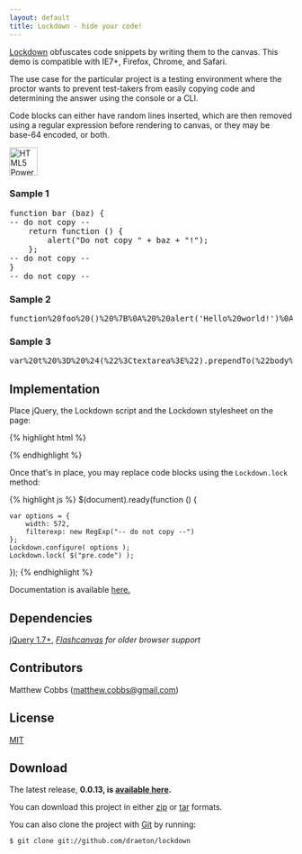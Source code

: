 ```yaml
---
layout: default
title: Lockdown - hide your code!
---
```


<link rel="stylesheet" href="css/lockdown-0.0.13-min.css">

<section id="main" role="main">

[Lockdown](http://draeton.github.com/lockdown/) obfuscates code snippets 
by writing them to the canvas. This demo is compatible with IE7+, Firefox, Chrome,
and Safari.

The use case for the particular project is a testing environment where the
proctor wants to prevent test-takers from easily copying code and determining the 
answer using the console or a CLI.

Code blocks can either have random lines inserted, which are then removed using
a regular expression before rendering to canvas, or they may be base-64 encoded,
or both.

<a href="http://www.w3.org/html/logo/"><img src="http://www.w3.org/html/logo/badge/html5-badge-h-css3-graphics.png" height="50" alt="HTML5 Powered with CSS3 / Styling, and Graphics" title="HTML5 Powered with CSS3 / Styling, and Graphics"></a>

<!-- code examples -->
<h3>Sample 1</h3>
<pre class="code">
function bar (baz) {
-- do not copy --
    return function () {
        alert("Do not copy " + baz + "!");
    };
-- do not copy --
}
-- do not copy --
</pre>

<h3>Sample 2</h3>
<pre class="code base64">
function%20foo%20()%20%7B%0A%20%20alert('Hello%20world!')%0A%7D
</pre>

<h3>Sample 3</h3>
<pre class="code base64">
var%20t%20%3D%20%24(%22%3Ctextarea%3E%22).prependTo(%22body%22)%3B%0Avar%20b%20%3D%20%24(%22%3Cbutton%3Eclick%20to%20encode%3C%2Fbutton%3E%22).click(function%20()%20%7B%0A%20%20var%20val%20%3D%20t.val()%3B%0A%20%20if%20(val)%20%7B%0A%20%20%20%20t.val(encodeURIComponent(val))%3B%0A%20%20%7D%0A%7D).insertBefore(t)%3B%0A%24(%22%3Cbr%3E%22).insertBefore(t)%3B
</pre>
<!-- end code examples -->
    

## Implementation

Place jQuery, the Lockdown script and the Lockdown stylesheet on the page:

{% highlight html %}
<link rel="stylesheet" href="css/lockdown-0.0.13-min.css">

<script src="http://ajax.googleapis.com/ajax/libs/jquery/1.7.0/jquery.min.js"></script>
<script src="js/lockdown-0.0.13-min.js"></script>
{% endhighlight %}

Once that's in place, you may replace code blocks using the `Lockdown.lock` method:

{% highlight js %}
$(document).ready(function () {

    var options = {
        width: 572,
        filterexp: new RegExp("-- do not copy --")
    };
    Lockdown.configure( options );
    Lockdown.lock( $("pre.code") );

});
{% endhighlight %}

Documentation is available [here.](docs/lockdown.html)
    

## Dependencies

[jQuery 1.7+](http://jquery.com/), *[Flashcanvas](http://flashcanvas.net/) for older browser support*


## Contributors

Matthew Cobbs (matthew.cobbs@gmail.com)


## License

[MIT](https://raw.github.com/draeton/stitches/master/LICENSE)


## Download

The latest release, **0.0.13, is [available here](dist/lockdown-0.0.13.zip).**

You can download this project in either [zip](https://github.com/draeton/lockdown/zipball/master) 
or [tar](https://github.com/draeton/lockdown/tarball/master) formats.

You can also clone the project with [Git](http://git-scm.com) by running:

    $ git clone git://github.com/draeton/lockdown

</section>

<script src="js/lockdown-0.0.13-min.js"></script>
<script>
$(document).ready(function () {

    var options = {
        width: 572,
        filterexp: new RegExp("-- do not copy --")
    };
    Lockdown.configure( options );
    Lockdown.lock( $("pre.code") );

});
</script>